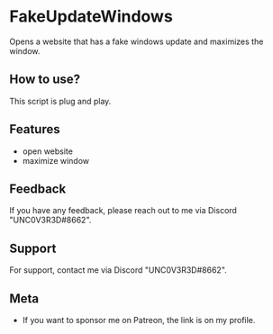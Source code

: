 
# FakeUpdateWindows
Opens a website that has a fake windows update and maximizes the window.

## How to use?

This script is plug and play.


## Features

- open website
- maximize window


## Feedback

If you have any feedback, please reach out to me via Discord "UNC0V3R3D#8662".






## Support

For support, contact me via  Discord "UNC0V3R3D#8662".


## Meta


- If you want to sponsor me on Patreon, the link is on my profile.


